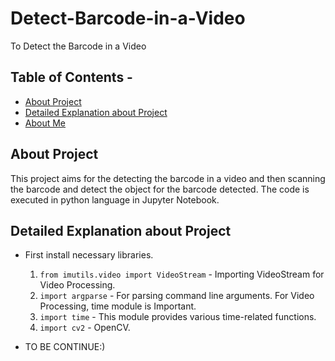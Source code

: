 # Detect-Barcode-in-a-Video
To Detect the Barcode in a Video

## Table of Contents - 
* [About Project](#about-project)
* [Detailed Explanation about Project](#detailed-explanation-about-project)
* [About Me](#about-me)

## About Project
This project aims for the detecting the barcode in a video and then scanning the barcode and detect the object for the barcode detected. The code is executed in python language in Jupyter Notebook.

## Detailed Explanation about Project
* First install necessary libraries. 
  1) `from imutils.video import VideoStream` - Importing VideoStream for Video Processing. 
  2) `import argparse` - For parsing command line arguments. For Video Processing, time module is Important. 
  3) `import time` - This module provides various time-related functions.
  4) `import cv2` - OpenCV. 
  
* TO BE CONTINUE:)  
